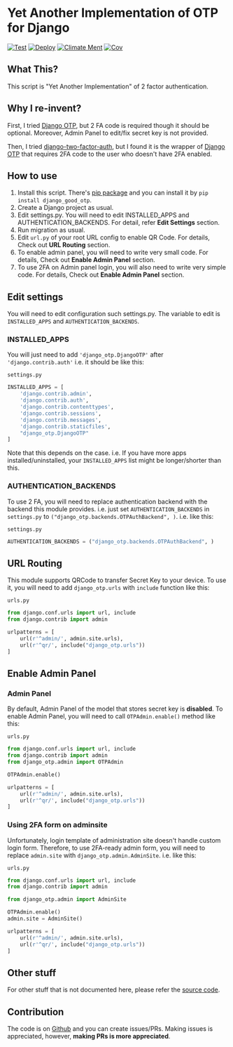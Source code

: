 # Yet Another Implementation of OTP for Django

[![Test]][Test Link] [![Deploy]][Deploy Link]  [![Climate Ment]][Climate Ment Link] [![Cov]][CovLink]

[Test]: https://github.com/hiroaki-yamamoto/django-good-otp/actions/workflows/test.yml/badge.svg
[Test Link]: https://github.com/hiroaki-yamamoto/django-good-otp/actions/workflows/test.yml
[Deploy]: https://github.com/hiroaki-yamamoto/django-good-otp/actions/workflows/deploy.yml/badge.svg
[Deploy Link]: https://github.com/hiroaki-yamamoto/django-good-otp/actions/workflows/deploy.yml
[Cov]: https://api.codeclimate.com/v1/badges/a7fd8fd626e3477e28e9/test_coverage
[CovLink]: https://codeclimate.com/github/hiroaki-yamamoto/django-good-otp/test_coverage
[Climate Ment]: https://api.codeclimate.com/v1/badges/a7fd8fd626e3477e28e9/maintainability
[Climate Ment Link]: https://codeclimate.com/github/hiroaki-yamamoto/django-good-otp/maintainability

## What This?

This script is "Yet Another Implementation" of 2 factor authentication.

## Why I re-invent?

First, I tried [Django OTP], but 2 FA code is required though it should be
optional. Moreover, Admin Panel to edit/fix secret key is not provided.

Then, I tried [django-two-factor-auth], but I found it is the wrapper of
[Django OTP] that requires 2FA code to the user who doesn't have 2FA enabled.

[Django OTP]: https://bitbucket.org/psagers/django-otp
[django-two-factor-auth]: https://github.com/Bouke/django-two-factor-auth

## How to use

1. Install this script. There's [pip package] and you can install it by
   `pip install django_good_otp`.
2. Create a Django project as usual.
3. Edit settings.py. You will need to edit INSTALLED_APPS and
   AUTHENTICATION_BACKENDS. For detail, refer **Edit Settings** section.
4. Run migration as usual.
5. Edit `url.py` of your root URL config to enable QR Code.
   For details, Check out **URL Routing** section.
6. To enable admin panel, you will need to write very small code.
   For details, Check out **Enable Admin Panel** section.
7. To use 2FA on Admin panel login, you will also need to write very simple
   code. For details, Check out **Enable Admin Panel** section.

[pip package]: https://pypi.python.org/pypi/django_good_otp

## Edit settings

You will need to edit configuration such settings.py. The variable to edit
is `INSTALLED_APPS` and `AUTHENTICATION_BACKENDS`.

### INSTALLED_APPS

You will just need to add `'django_otp.DjangoOTP'`
after `'django.contrib.auth'` i.e. it should be like this:

`settings.py`
```python
INSTALLED_APPS = [
    'django.contrib.admin',
    'django.contrib.auth',
    'django.contrib.contenttypes',
    'django.contrib.sessions',
    'django.contrib.messages',
    'django.contrib.staticfiles',
    "django_otp.DjangoOTP"
]
```

Note that this depends on the case. i.e. If you have more apps
installed/uninstalled, your `INSTALLED_APPS` list might be longer/shorter than
this.

### AUTHENTICATION_BACKENDS

To use 2 FA, you will need to replace authentication backend with the backend
this module provides. i.e. just set `AUTHENTICATION_BACKENDS` in `settings.py`
to `("django_otp.backends.OTPAuthBackend", )`. i.e. like this:

`settings.py`
```python
AUTHENTICATION_BACKENDS = ("django_otp.backends.OTPAuthBackend", )
```

## URL Routing

This module supports QRCode to transfer Secret Key to your device. To
use it, you will need to add `django_otp.urls` with `include` function
like this:

`urls.py`
```python
from django.conf.urls import url, include
from django.contrib import admin

urlpatterns = [
    url(r'^admin/', admin.site.urls),
    url(r'^qr/', include("django_otp.urls"))
]
```

## Enable Admin Panel

### Admin Panel

By default, Admin Panel of the model that stores secret key is **disabled**.
To enable Admin Panel, you will need to call `OTPAdmin.enable()` method like
this:

`urls.py`
```python
from django.conf.urls import url, include
from django.contrib import admin
from django_otp.admin import OTPAdmin

OTPAdmin.enable()

urlpatterns = [
    url(r'^admin/', admin.site.urls),
    url(r'^qr/', include("django_otp.urls"))
]
```

### Using 2FA form on adminsite

Unfortunately, login template of administration site doesn't handle custom
login form. Therefore, to use 2FA-ready admin form, you will need to replace
`admin.site` with `django_otp.admin.AdminSite`. i.e. like this:

`urls.py`
```python
from django.conf.urls import url, include
from django.contrib import admin

from django_otp.admin import AdminSite

OTPAdmin.enable()
admin.site = AdminSite()

urlpatterns = [
    url(r'^admin/', admin.site.urls),
    url(r'^qr/', include("django_otp.urls"))
]
```

## Other stuff
For other stuff that is not documented here, please refer the [source code].

[source code]: https://github.com/hiroaki-yamamoto/django-good-otp

## Contribution
The code is on [Github] and you can create issues/PRs. Making issues is
appreciated, however, **making PRs is more appreciated**.

[Github]: https://github.com/hiroaki-yamamoto/django-good-otp
